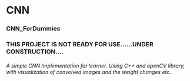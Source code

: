 # CNN

### CNN_ForDummies
### THIS PROJECT IS NOT READY FOR USE......UNDER CONSTRUCTION....
  
###### A simple CNN Implementation for learner. Using C++ and openCV library, with visualization of convolved images and the weight changes etc.

